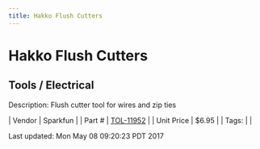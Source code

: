 ```yaml
---
title: Hakko Flush Cutters
---
```


# Hakko Flush Cutters
## Tools / Electrical
Description: 	Flush cutter tool for wires and zip ties 

| Vendor | Sparkfun | 
| Part # | [TOL-11952](https://www.sparkfun.com/products/11952) | 
| Unit Price | $6.95 | 
| Tags: |  | 

Last updated: Mon May 08 09:20:23 PDT 2017
